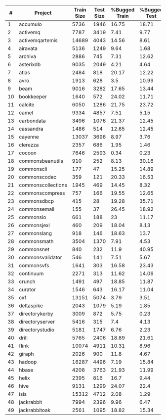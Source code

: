 | #  | Project                | Train Size | Test Size | %Bugged Train | %Bugged Test | # | Project   | Train Size | Test Size | %Bugged Train | %Bugged Test |
|----|------------------|--------|-------|--------|-------|----|--------------------|---------|--------|---------|--------|
| 1  | accumulo         | 5736   | 1946  | 16.75  | 18.71 | 50 | jclouds            | 25610   | 6822   | 15.88   | 30.18  |
| 2  | activemq         | 7787   | 3419  | 7.41   | 9.77  | 51 | jena               | 23996   | 5898   | 13.85   | 12.56  |
| 3  | activemqartemis  | 14689  | 4043  | 14.56  | 8.61  | 52 | johnzon            | 683     | 228    | 16.25   | 9.21   |
| 4  | airavata         | 5136   | 1249  | 9.64   | 1.68  | 53 | juneau             | 4088    | 1466   | 8.64    | 10.98  |
| 5  | archiva          | 2886   | 745   | 7.31   | 12.62 | 54 | kafka              | 6266    | 2343   | 18.21   | 17.24  |
| 6  | asterixdb        | 9035   | 2049  | 4.21   | 4.64  | 55 | karaf              | 3445    | 1475   | 7.34    | 6.85   |
| 7  | atlas            | 2484   | 818   | 20.17  | 12.22 | 56 | knox               | 3175    | 1177   | 14.46   | 20.9   |
| 8  | avro             | 1913   | 628   | 3.5    | 10.99 | 57 | kylin              | 3473    | 523    | 17.74   | 10.13  |
| 9  | beam             | 9016   | 3282  | 17.65  | 13.44 | 58 | lucenesolr         | 7878    | 1366   | 16.03   | 17.64  |
| 10 | bookkeeper       | 1640   | 572   | 24.02  | 11.71 | 59 | manifoldcf         | 3217    | 822    | 0.44    | 0.24   |
| 11 | calcite          | 6050   | 1286  | 21.75  | 23.72 | 60 | maven              | 2565    | 953    | 3.47    | 9.34   |
| 12 | camel            | 9334   | 4857  | 7.51   | 5.15  | 61 | mavensurefire      | 1975    | 348    | 15.65   | 16.67  |
| 13 | carbondata       | 3496   | 1076  | 21.37  | 12.45 | 62 | metron             | 2830    | 1049   | 14.95   | 10.58  |
| 14 | cassandra        | 1486   | 514   | 12.65  | 12.45 | 63 | myfaces            | 1376    | 446    | 4.07    | 4.04   |
| 15 | cayenne          | 13037  | 3696  | 8.97   | 3.76  | 64 | myfacestobago      | 2345    | 589    | 6.65    | 5.6    |
| 16 | clerezza         | 2357   | 686   | 1.95   | 1.46  | 65 | nifi               | 9853    | 4695   | 9.19    | 7.45   |
| 17 | cocoon           | 7646   | 2593  | 0.34   | 0.23  | 66 | nutch              | 1858    | 304    | 21.53   | 7.24   |
| 18 | commonsbeanutils | 910    | 252   | 8.13   | 30.16 | 67 | ofbiz              | 4821    | 987    | 5.68    | 2.84   |
| 19 | commonscli       | 177    | 47    | 15.25  | 14.89 | 68 | olingoodata4       | 7318    | 1683   | 3.44    | 4.28   |
| 20 | commonscodec     | 359    | 121   | 20.33  | 16.53 | 69 | openjpa            | 5736    | 4363   | 7.91    | 7.52   |
| 21 | commonscollections| 1945  | 469   | 14.45  | 8.32  | 70 | openmeetings       | 2200    | 587    | 15.77   | 11.07  |
| 22 | commonscompress  | 757    | 166   | 19.55  | 12.65 | 71 | opennlp            | 2757    | 765    | 9.32    | 6.8    |
| 23 | commonsdbcp      | 415    | 28    | 19.28  | 35.71 | 72 | openwebbeans       | 3841    | 1037   | 13.41   | 10.7   |
| 24 | commonsemail     | 155    | 37    | 26.45  | 18.92 | 73 | parquetmr          | 1600    | 546    | 19.5    | 12.64  |
| 25 | commonsio        | 661    | 188   | 23     | 11.17 | 74 | phoenix            | 4601    | 1405   | 18.74   | 14.59  |
| 26 | commonsjexl      | 460    | 209   | 18.04  | 8.13  | 75 | plc4x              | 2142    | 904    | 1.91    | 0.66   |
| 27 | commonslang      | 918    | 146   | 18.63  | 13.7  | 76 | pulsar             | 4712    | 1921   | 0.87    | 0.47   |
| 28 | commonsmath      | 3504   | 1370  | 7.91   | 4.53  | 77 | qpidjms            | 2110    | 504    | 6.3     | 5.56   |
| 29 | commonsnet       | 840    | 232   | 11.9   | 40.95 | 78 | ranger             | 3475    | 942    | 16.72   | 17.09  |
| 30 | commonsvalidator | 546    | 141   | 7.51   | 5.67  | 79 | reef               | 5482    | 1603   | 6.46    | 2     |
| 31 | commonsvfs       | 1641   | 303   | 16.58  | 23.43 | 80 | samza              | 3349    | 1240   | 14.57   | 17.5   |
| 32 | continuum        | 2271   | 313   | 11.62  | 14.06 | 81 | santuariojava      | 2488    | 663    | 3.3     | 6.49   |
| 33 | crunch           | 1491   | 497   | 18.85  | 11.87 | 82 | servicecombjavachassis| 4458  | 1567   | 14.58   | 5.23   |
| 34 | curator          | 1546   | 643   | 16.17  | 11.04 | 83 | shiro              | 2147    | 639    | 3.77    | 2.66   |
| 35 | cxf              | 13151  | 5074  | 3.79   | 3.51  | 84 | storm              | 3266    | 1859   | 13.84   | 14.31  |
| 36 | deltaspike       | 2043   | 1079  | 5.19   | 1.85  | 85 | struts             | 3094    | 1004   | 10.12   | 10.26  |
| 37 | directorykerby   | 3009   | 872   | 5.75   | 0.23  | 86 | syncope            | 2631    | 1862   | 17.52   | 24.81  |
| 38 | directoryserver  | 5416   | 315   | 7.4    | 4.13  | 87 | systemml           | 5799    | 1626   | 10.28   | 8.06   |
| 39 | directorystudio  | 5181   | 1747  | 6.76   | 2.23  | 88 | tajo               | 4630    | 1165   | 14.95   | 17.6   |
| 40 | drill            | 5765   | 2406  | 18.89  | 21.61 | 89 | tapestry5          | 4797    | 1557   | 16.01   | 14.77  |
| 41 | flink            | 10074  | 4911  | 10.31  | 8.96  | 90 | tez               | 2695    | 1014   | 9.68    | 1.38   |
| 42 | giraph           | 2026   | 900   | 11.8   | 4.67  | 91 | tika              | 1702    | 536    | 14.98   | 17.72  |
| 43 | hadoop           | 16287  | 4496  | 7.19   | 15.84 | 92 | tinkerpop         | 4738    | 1513   | 8.1     | 6.41   |
| 44 | hbase            | 4208   | 3763  | 21.93  | 11.99 | 93 | tomcat            | 5807    | 1718   | 0.28    | 0.12   |
| 45 | helix            | 2395   | 816   | 16.7   | 9.44  | 94 | tomee             | 20023   | 5685   | 13.45   | 25.66  |
| 46 | hive             | 9131   | 1299  | 24.07  | 22.4  | 95 | uimaruta          | 4815    | 1246   | 5.67    | 3.77   |
| 47 | isis             | 15312  | 4712  | 2.08   | 1.29  | 96 | wicket            | 10474   | 3024   | 7.25    | 3.34   |
| 48 | jackrabbit       | 7994   | 2396  | 9.96   | 6.47  | 97 | xmlgraphicsfop    | 4878    | 1976   | 14.6    | 6.43   |
| 49 | jackrabbitoak    | 2561   | 1095  | 18.82  | 15.34 | 98 | zeppelin          | 1243    | 438    | 17.38   | 13.7   |
